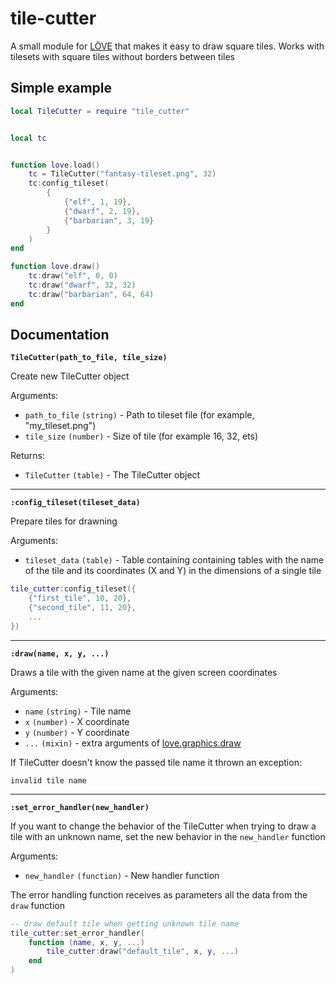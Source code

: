# tile-cutter

A small module for [LÖVE](https://love2d.org/) that makes it easy to draw square tiles. Works with tilesets with square tiles without borders between tiles



## Simple example

```lua
local TileCutter = require "tile_cutter"


local tc


function love.load()
    tc = TileCutter("fantasy-tileset.png", 32)
    tc:config_tileset(
        {
            {"elf", 1, 19},
            {"dwarf", 2, 19},
            {"barbarian", 3, 19}
        }
    )
end

function love.draw()
    tc:draw("elf", 0, 0)
    tc:draw("dwarf", 32, 32)
    tc:draw("barbarian", 64, 64)
end
```

## Documentation

**```TileCutter(path_to_file, tile_size)```**

Create new TileCutter object

Arguments:
* ```path_to_file``` ```(string)``` - Path to tileset file (for example, "my_tileset.png")
* ```tile_size``` ```(number)``` - Size of tile (for example 16, 32, ets)

Returns:
* ```TileCutter``` ```(table)``` - The TileCutter object

---

**```:config_tileset(tileset_data)```**

Prepare tiles for drawning

Arguments:
* ```tileset_data``` ```(table)``` - Table containing containing tables with the name of the tile and its coordinates (X and Y) in the dimensions of a single tile

```lua
tile_cutter:config_tileset({
    {"first_tile", 10, 20},
    {"second_tile", 11, 20},
    ...
})
```

---

**```:draw(name, x, y, ...)```**

Draws a tile with the given name at the given screen coordinates

Arguments:
* ```name``` ```(string)``` - Tile name
* ```x``` ```(number)``` - X coordinate
* ```y``` ```(number)``` - Y coordinate
* ```...``` ```(mixin)``` - extra arguments of [love.graphics.draw](https://love2d.org/wiki/love.graphics.draw)

If TileCutter doesn't know the passed tile name it thrown an exception:

```invalid tile name```

---

**```:set_error_handler(new_handler)```**

If you want to change the behavior of the TileCutter when trying to draw a tile with an unknown name, set the new behavior in the ```new_handler``` function

Arguments:
* ```new_handler``` ```(function)``` - New handler function

The error handling function receives as parameters all the data from the ```draw``` function

```lua
-- draw default tile when getting unknown tile name
tile_cutter:set_error_handler(
    function (name, x, y, ...)
        tile_cutter:draw("default_tile", x, y, ...)
    end
)
```

